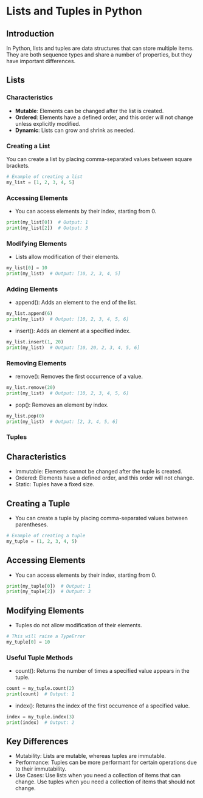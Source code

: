 # Lists and Tuples in Python

## Introduction

In Python, lists and tuples are data structures that can store multiple items. They are both sequence types and share a number of properties, but they have important differences.

## Lists

### Characteristics
- **Mutable**: Elements can be changed after the list is created.
- **Ordered**: Elements have a defined order, and this order will not change unless explicitly modified.
- **Dynamic**: Lists can grow and shrink as needed.

### Creating a List
You can create a list by placing comma-separated values between square brackets.
```python
# Example of creating a list
my_list = [1, 2, 3, 4, 5]
```

### Accessing Elements
- You can access elements by their index, starting from 0.
```python
print(my_list[0])  # Output: 1
print(my_list[2])  # Output: 3
```
### Modifying Elements
- Lists allow modification of their elements.
```python
my_list[0] = 10
print(my_list)  # Output: [10, 2, 3, 4, 5]
```
### Adding Elements
- append(): Adds an element to the end of the list.
```python
my_list.append(6)
print(my_list)  # Output: [10, 2, 3, 4, 5, 6]
```
- insert(): Adds an element at a specified index.
```python
my_list.insert(1, 20)
print(my_list)  # Output: [10, 20, 2, 3, 4, 5, 6]
```
### Removing Elements
- remove(): Removes the first occurrence of a value.
```python
my_list.remove(20)
print(my_list)  # Output: [10, 2, 3, 4, 5, 6]
```
- pop(): Removes an element by index.
```python
my_list.pop(0)
print(my_list)  # Output: [2, 3, 4, 5, 6]
```

### Tuples
## Characteristics
- Immutable: Elements cannot be changed after the tuple is created.
- Ordered: Elements have a defined order, and this order will not change.
- Static: Tuples have a fixed size.
## Creating a Tuple
- You can create a tuple by placing comma-separated values between parentheses.
```python
# Example of creating a tuple
my_tuple = (1, 2, 3, 4, 5)
```
## Accessing Elements
- You can access elements by their index, starting from 0.
```python
print(my_tuple[0])  # Output: 1
print(my_tuple[2])  # Output: 3
```
## Modifying Elements
- Tuples do not allow modification of their elements.
```python
# This will raise a TypeError
my_tuple[0] = 10
```
### Useful Tuple Methods
- count(): Returns the number of times a specified value appears in the tuple.
```python
count = my_tuple.count(2)
print(count)  # Output: 1
```
- index(): Returns the index of the first occurrence of a specified value.
```python
index = my_tuple.index(3)
print(index)  # Output: 2
```
## Key Differences
- Mutability: Lists are mutable, whereas tuples are immutable.
- Performance: Tuples can be more performant for certain operations due to their immutability.
- Use Cases: Use lists when you need a collection of items that can change. Use tuples when you need a collection of items that should not change.

